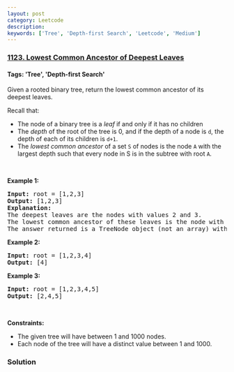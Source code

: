 ```yaml
---
layout: post
category: Leetcode
description: 
keywords: ['Tree', 'Depth-first Search', 'Leetcode', 'Medium']
---
```

### [1123. Lowest Common Ancestor of Deepest Leaves](https://leetcode.com/problems/lowest-common-ancestor-of-deepest-leaves)

#### Tags: 'Tree', 'Depth-first Search'

<div class="content__u3I1 question-content__JfgR"><div><p>Given a rooted binary tree, return the lowest common ancestor of its deepest leaves.</p>
<p>Recall that:</p>
<ul>
<li>The node of a binary tree is a <em>leaf</em> if and only if it has no children</li>
<li>The <em>depth</em> of the root of the tree is 0, and if the depth of a node is <code>d</code>, the depth of each of its children is <code>d+1</code>.</li>
<li>The <em>lowest common ancestor</em> of a set <code>S</code> of nodes is the node <code>A</code> with the largest depth such that every node in S is in the subtree with root <code>A</code>.</li>
</ul>
<p> </p>
<p><strong>Example 1:</strong></p>
<pre><strong>Input:</strong> root = [1,2,3]
<strong>Output:</strong> [1,2,3]
<strong>Explanation:</strong> 
The deepest leaves are the nodes with values 2 and 3.
The lowest common ancestor of these leaves is the node with value 1.
The answer returned is a TreeNode object (not an array) with serialization "[1,2,3]".
</pre>
<p><strong>Example 2:</strong></p>
<pre><strong>Input:</strong> root = [1,2,3,4]
<strong>Output:</strong> [4]
</pre>
<p><strong>Example 3:</strong></p>
<pre><strong>Input:</strong> root = [1,2,3,4,5]
<strong>Output:</strong> [2,4,5]
</pre>
<p> </p>
<p><strong>Constraints:</strong></p>
<ul>
<li>The given tree will have between 1 and 1000 nodes.</li>
<li>Each node of the tree will have a distinct value between 1 and 1000.</li>
</ul>
</div></div>

### Solution
